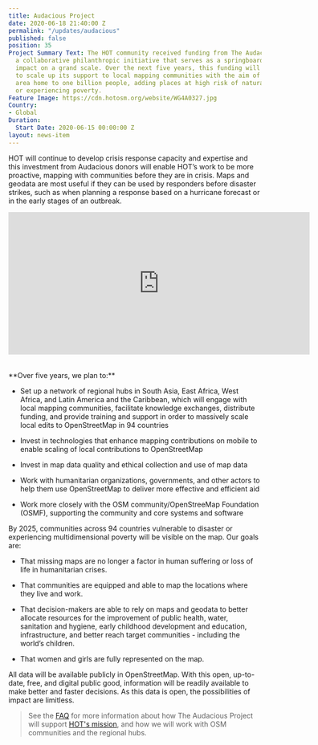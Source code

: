 ```yaml
---
title: Audacious Project
date: 2020-06-18 21:40:00 Z
permalink: "/updates/audacious"
published: false
position: 35
Project Summary Text: The HOT community received funding from The Audacious Project,
  a collaborative philanthropic initiative that serves as a springboard for social
  impact on a grand scale. Over the next five years, this funding will enable HOT
  to scale up its support to local mapping communities with the aim of mapping an
  area home to one billion people, adding places at high risk of natural disaster
  or experiencing poverty.
Feature Image: https://cdn.hotosm.org/website/WG4A0327.jpg
Country:
- Global
Duration:
  Start Date: 2020-06-15 00:00:00 Z
layout: news-item
---
```


HOT will continue to develop crisis response capacity and expertise and this investment from Audacious donors will enable HOT’s work to be more proactive, mapping with communities before they are in crisis. Maps and geodata are most useful if they can be used by responders before disaster strikes, such as when planning a response based on a hurricane forecast or in the early stages of an outbreak.

<div style="max-width:854px"><div style="position:relative;width:600px;padding-bottom:56.25%"><iframe src="https://embed.ted.com/talks/rebecca_firth_how_you_can_help_map_the_world_s_most_vulnerable_places" width="854" height="480" style="position:absolute;left:0;top:0;width:100%;height:100%" frameborder="0" scrolling="no" allowfullscreen></iframe></div></div>

<div> </div>
<div> </div>
**Over five years, we plan to:**

* Set up a network of regional hubs in South Asia, East Africa, West Africa, and Latin America and the Caribbean, which will engage with local mapping communities, facilitate knowledge exchanges, distribute funding, and provide training and support in order to massively scale local edits to OpenStreetMap in 94 countries

* Invest in technologies that enhance mapping contributions on mobile to enable scaling of local contributions to OpenStreetMap

* Invest in map data quality and ethical collection and use of map data

* Work with humanitarian organizations, governments, and other actors to help them use OpenStreetMap to deliver more effective and efficient aid

* Work more closely with the OSM community/OpenStreeMap Foundation (OSMF), supporting the community and core systems and software

By 2025, communities across 94 countries vulnerable to disaster or experiencing multidimensional poverty will be visible on the map. Our goals are:

* That missing maps are no longer a factor in human suffering or loss of life in humanitarian crises.

* That communities are equipped and able to map the locations where they live and work.

* That decision-makers are able to rely on maps and geodata to better allocate resources for the improvement of public health, water, sanitation and hygiene, early childhood development and education, infrastructure, and better reach target communities - including the world’s children.

* That women and girls are fully represented on the map.

All data will be available publicly in OpenStreetMap. With this open, up-to-date, free, and digital public good, information will be readily available to make better and faster decisions. As this data is open, the possibilities of impact are limitless.

> See the [FAQ](https://www.hotosm.org/audacious-faq) for more information about how The Audacious Project will support [HOT's mission](https://www.hotosm.org/strategic-plan), and how we will work with OSM communities and the regional hubs.